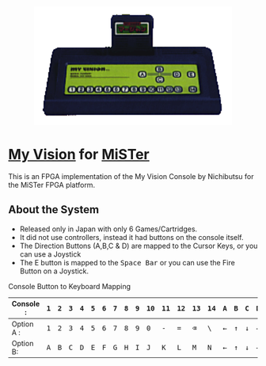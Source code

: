 <p align="center">
    <img style="width: 400px;" src="img/MyVision.gif">
</p>

# [My Vision](https://wikipedia.org/wiki/My_Vision) for [MiSTer](https://mister-devel.github.io/MkDocs_MiSTer/)
This is an FPGA implementation of the My Vision Console by Nichibutsu for the MiSTer FPGA platform.

## About the System
- Released only in Japan with only 6 Games/Cartridges.
- It did not use controllers, instead it had buttons on the console itself.
- The Direction Buttons (A,B,C & D) are mapped to the Cursor Keys, or you can use a Joystick
- The E button is mapped to the <kbd>Space Bar</kbd> or you can use the Fire Button on a Joystick.

Console Button to Keyboard Mapping

Console : |<kbd>1</kbd> | <kbd>2</kbd> | <kbd>3</kbd> | <kbd>4</kbd> | <kbd>5</kbd> | <kbd>6</kbd> | <kbd>7</kbd> | <kbd>8</kbd> | <kbd>9</kbd> | <kbd>10</kbd> | <kbd>11</kbd> | <kbd>12</kbd> | <kbd>13</kbd> | <kbd>14</kbd> | <kbd>A</kbd> | <kbd>B</kbd> | <kbd>C</kbd> | <kbd>D</kbd> | <kbd>E</kbd> 
----------|-|-|-|-|-|-|-|-|-|--|--|--|--|--|-|-|-|-|-|
Option A : |<kbd>1</kbd> | <kbd>2</kbd> | <kbd>3</kbd> | <kbd>4</kbd> | <kbd>5</kbd> | <kbd>6</kbd> | <kbd>7</kbd> | <kbd>8</kbd> | <kbd>9</kbd> | <kbd>0</kbd> | <kbd>-</kbd> | <kbd>=</kbd> | <kbd>⌫</kbd> | <kbd>\\</kbd> | <kbd>←</kbd> | <kbd>↑</kbd> | <kbd>↓</kbd> | <kbd>→</kbd> | <kbd>Space</kbd>
Option B: |<kbd>A</kbd> | <kbd>B</kbd> | <kbd>C</kbd> | <kbd>D</kbd> | <kbd>E</kbd> | <kbd>F</kbd> | <kbd>G</kbd> | <kbd>H</kbd> | <kbd>I</kbd> | <kbd>J</kbd> | <kbd>K</kbd> | <kbd>L</kbd> | <kbd>M</kbd> | <kbd>N</kbd> |  <kbd>←</kbd> | <kbd>↑</kbd> | <kbd>↓</kbd> | <kbd>→</kbd> | <kbd>Fire</kbd>
